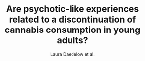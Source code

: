 ---
cat: gaia
subcat: platform
bestof: false
author: Laura Daedelow et al.
title: Are psychotic-like experiences related to a discontinuation of cannabis consumption in young adults?
journal: Schizophrenia Research
year: 2021
type: article
url: https -//www.sciencedirect.com/science/article/pii/S0920996421000220
doi: 10.1016/j.schres.2021.01.002
---